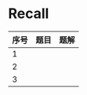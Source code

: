 # Recall

| 序号 | 题目 | 题解 |
| ---- | ---- | ---- |
| 1    |      |      |
| 2    |      |      |
| 3    |      |      |

